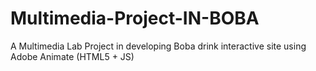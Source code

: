 # Multimedia-Project-IN-BOBA
A Multimedia Lab Project in developing Boba drink interactive site using Adobe Animate (HTML5 + JS)
